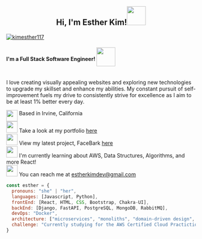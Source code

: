 <h2 align="center">Hi, I'm Esther Kim!<img src="https://media.giphy.com/media/mGcNjsfWAjY5AEZNw6/giphy.gif" width="50"></h2>

<a href="https://https://www.linkedin.com/in/kimesther117/"><img src="https://img.shields.io/static/v1?label=&message=kimesther117&color=%230A66C2&logo=LinkedIn" alt="kimesther117"></a>
<h4 align="left">I'm a Full Stack Software Engineer!  <img src="https://media.giphy.com/media/ZdO1mXD9kgpCslD5ka/giphy.gif" width="50" style="vertical-align: middle; margin-bottom: 15px;">
</h4>

I love creating visually appealing websites and exploring new technologies to upgrade my skillset and enhance my abilities. My constant pursuit of self-improvement fuels my drive to consistently strive for excellence as I aim to be at least 1% better every day.

<img src="https://media.giphy.com/media/I1IvY2g8OqTRzKpPCK/giphy.gif" height="30" style="vertical-align: top;"> Based in Irvine, California <br>
<img src="https://media.giphy.com/media/BAS4Iv3np9e2vzpaQ8/giphy.gif" height="30"> Take a look at my portfolio [here](http://portfolio-est-kim.vercel.app/) <br>
<img src="https://media.giphy.com/media/8reNVWMgmuV2T2f2EZ/giphy.gif" height="30"> View my latest project, FaceBark [here](https://gitlab.com/facebark/facebark) <br>
<img src="https://media.giphy.com/media/3cwLpdCalQrML78gbe/giphy.gif" height="30"> I'm currently learning about AWS, Data Structures, Algorithms, and more React! <br>
<img src="https://media.giphy.com/media/XxbFJm0sFrK6baMblf/giphy.gif" height="30"> You can reach me at [estherkimdev@gmail.com](mailto:estherkimdev@gmail.com)

```javascript
const esther = {
  pronouns: "she" | "her",
  languages: [Javascript, Python],
  frontEnd: [React, HTML, CSS, Bootstrap, Chakra-UI],
  backEnd: [Django, FastAPI, PostgreSQL, MongoDB, RabbitMQ],
  devOps: "Docker",
  architecture: ["microservices", "monoliths", "domain-driven design", "message queues", "polling"],
  challenge: "Currently studying for the AWS Certified Cloud Practictioner exam!"
}
```
